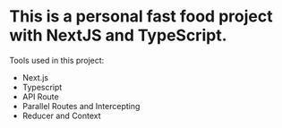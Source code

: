 # This is a personal fast food project with NextJS and TypeScript.
Tools used in this project:
<ul>
  <li>Next.js</li>
  <li>Typescript</li>
  <li>API Route</li>
  <li>Parallel Routes and Intercepting</li>
  <li>Reducer and Context</li>
</ul>
